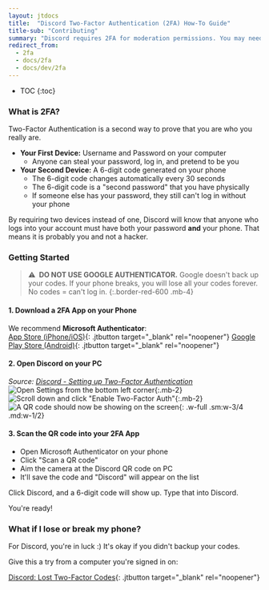 ```yaml
---
layout: jtdocs
title:  "Discord Two-Factor Authentication (2FA) How-To Guide"
title-sub: "Contributing"
summary: "Discord requires 2FA for moderation permissions. You may need 2FA before you can take moderation actions as a Tree user."
redirect_from:
  - 2fa
  - docs/2fa
  - docs/dev/2fa
---
```


* TOC
{:toc}


### What is 2FA?

Two-Factor Authentication is a second way to prove that you are who you really are.

- **Your First Device:** Username and Password on your computer
  - Anyone can steal your password, log in, and pretend to be you
- **Your Second Device:** A 6-digit code generated on your phone
  - The 6-digit code changes automatically every 30 seconds
  - The 6-digit code is a "second password" that you have physically
  - If someone else has your password, they still can't log in without your phone

By requiring two devices instead of one, Discord will know that anyone who logs into your account must have both your password **and** your phone. That means it is probably you and not a hacker.



### Getting Started

> ⚠️&ensp;**DO NOT USE GOOGLE AUTHENTICATOR.** Google doesn't back up your codes. If your phone breaks, you will lose all your codes forever. No codes = can't log in.
{:.border-red-600 .mb-4}

#### 1. Download a 2FA App on your Phone

We recommend **Microsoft Authenticator**:  
[App Store (iPhone/iOS)](https://apps.apple.com/app/microsoft-authenticator/id983156458){: .jtbutton target="_blank" rel="noopener"} 
[Google Play Store (Android)](https://play.google.com/store/apps/details?id=com.azure.authenticator){: .jtbutton target="_blank" rel="noopener"}


#### 2. Open Discord on your PC

*Source: [Discord - Setting up Two-Factor Authentication](https://support.discord.com/hc/en-us/articles/219576828-Setting-up-Two-Factor-Authentication)*  
![Open Settings from the bottom left corner](https://support.discord.com/hc/article_attachments/115000642651/Setting_up_2FA_first_step.png){:.mb-2}
![Scroll down and click "Enable Two-Factor Auth"](https://support.discord.com/hc/article_attachments/360058182311/Capture13.jpg){:.mb-2}
![A QR code should now be showing on the screen](https://support.discord.com/hc/en-us/article_attachments/207611868/QRTime.png){: .w-full .sm:w-3/4 .md:w-1/2}


#### 3. Scan the QR code into your 2FA App

- Open Microsoft Authenticator on your phone
- Click "Scan a QR code"
- Aim the camera at the Discord QR code on PC
- It'll save the code and "Discord" will appear on the list

Click Discord, and a 6-digit code will show up. Type that into Discord.

You're ready!


### What if I lose or break my phone?

For Discord, you're in luck :) It's okay if you didn't backup your codes.

Give this a try from a computer you're signed in on:

[Discord: Lost Two-Factor Codes](https://support.discord.com/hc/en-us/articles/115001221072-Lost-Two-Factor-Codes){: .jtbutton target="_blank" rel="noopener"}